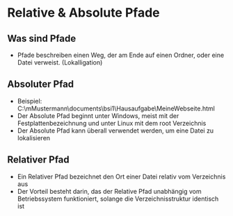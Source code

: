 # Relative & Absolute Pfade

## Was sind Pfade
+ Pfade beschreiben einen Weg, der am Ende auf einen Ordner, oder
eine Datei verweist. (Lokalligation)

## Absoluter Pfad
+ Beispiel: C:\mMustermann\documents\bsi1\Hausaufgabe\MeineWebseite.html
+ Der Absolute Pfad beginnt unter Windows, meist mit der Festplattenbezeichnung und
unter Linux mit dem root Verzeichnis
+ Der Absolute Pfad kann überall verwendet werden, um eine Datei zu lokalisieren

## Relativer Pfad
+ Ein Relativer Pfad bezeichnet den Ort einer Datei relativ vom Verzeichnis aus
+ Der Vorteil besteht darin, das der Relative Pfad unabhängig vom Betriebssystem funktioniert,
solange die Verzeichnisstruktur identisch ist

